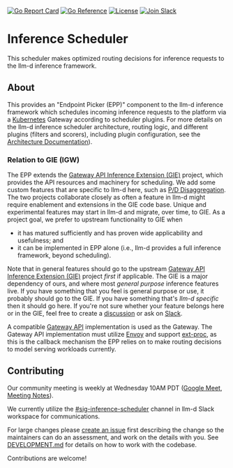 [![Go Report Card](https://goreportcard.com/badge/github.com/llm-d/llm-d-inference-scheduler)](https://goreportcard.com/report/github.com/llm-d/llm-d-inference-scheduler)
[![Go Reference](https://pkg.go.dev/badge/github.com/llm-d/llm-d-inference-scheduler.svg)](https://pkg.go.dev/github.com/llm-d/llm-d-inference-scheduler)
[![License](https://img.shields.io/github/license/llm-d/llm-d-inference-scheduler)](/LICENSE)
[![Join Slack](https://img.shields.io/badge/Join_Slack-blue?logo=slack)](https://llm-d.slack.com/archives/C08SBNRRSBD)

# Inference Scheduler

This scheduler makes optimized routing decisions for inference requests to
the llm-d inference framework.

## About

This provides an "Endpoint Picker (EPP)" component to the llm-d inference
framework which schedules incoming inference requests to the platform via a
[Kubernetes] Gateway according to scheduler plugins. For more details on the
llm-d inference scheduler architecture, routing logic, and different plugins
(filters and scorers), including plugin configuration, see the [Architecture Documentation]).

### Relation to GIE (IGW)

The EPP extends the [Gateway API Inference Extension (GIE)] project,
which provides the API resources and machinery for scheduling. We add some
custom features that are specific to llm-d here, such as [P/D Disaggregation].
The two projects collaborate closely as often a feature in llm-d might require
enablement and extensions in the GIE code base.
Unique and experimental features may start in llm-d and migrate, over time, to
GIE. As a project goal, we prefer to upstream functionality to GIE when
- it has matured sufficiently and has proven wide applicability and usefulness; and
- it can be implemented in EPP alone (i.e., llm-d provides a full inference framework,
  beyond scheduling).

Note that in general features should go to the upstream [Gateway API Inference
Extension (GIE)] project _first_ if applicable. The GIE is a major dependency of
ours, and where most _general purpose_ inference features live. If you have
something that you feel is general purpose or use, it probably should go to the
GIE. If you have something that's _llm-d specific_ then it should go here. If
you're not sure whether your feature belongs here or in the GIE, feel free to
create a [discussion] or ask on [Slack].

A compatible [Gateway API] implementation is used as the Gateway. The Gateway
API implementation must utilize [Envoy] and support [ext-proc], as this is the
callback mechanism the EPP relies on to make routing decisions to model serving
workloads currently.

[Kubernetes]:https://kubernetes.io
[Architecture Documentation]:docs/architecture.md
[Gateway API Inference Extension (GIE)]:https://github.com/kubernetes-sigs/gateway-api-inference-extension
[P/D Disaggregation]:docs/dp.md
[Gateway API]:https://github.com/kubernetes-sigs/gateway-api
[Envoy]:https://github.com/envoyproxy/envoy
[ext-proc]:https://www.envoyproxy.io/docs/envoy/latest/configuration/http/http_filters/ext_proc_filter

## Contributing

Our community meeting is weekly at Wednesday 10AM PDT ([Google Meet], [Meeting Notes]).

We currently utilize the [#sig-inference-scheduler] channel in llm-d Slack workspace for communications.

For large changes please [create an issue] first describing the change so the
maintainers can do an assessment, and work on the details with you. See
[DEVELOPMENT.md](DEVELOPMENT.md) for details on how to work with the codebase.

Contributions are welcome!

[create an issue]:https://github.com/llm-d/llm-d-inference-scheduler/issues/new
[Gateway API Inference Extension (GIE)]:https://github.com/kubernetes-sigs/gateway-api-inference-extension
[discussion]:https://github.com/llm-d/llm-d-inference-scheduler/discussions/new?category=q-a
[Slack]:https://llm-d.slack.com/
[Google Meet]:https://meet.google.com/uin-yncz-rvg
[Meeting Notes]:https://docs.google.com/document/d/1Pf3x7ZM8nNpU56nt6CzePAOmFZ24NXDeXyaYb565Wq4
[#sig-inference-scheduler]:https://llm-d.slack.com/?redir=%2Fmessages%2Fsig-inference-scheduler
